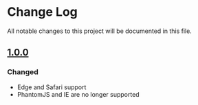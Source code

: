 # Change Log
All notable changes to this project will be documented in this file.


## [1.0.0]
### Changed
- Edge and Safari support
- PhantomJS and IE are no longer supported



[1.0.0]: https://github.com/ni-kismet/flot-intensitygraph-plugin/compare/v0.2.13...v1.0.0
